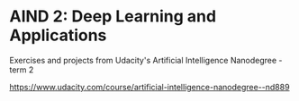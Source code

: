 # AIND 2: Deep Learning and Applications 

Exercises and projects from Udacity's Artificial Intelligence Nanodegree - term 2

https://www.udacity.com/course/artificial-intelligence-nanodegree--nd889

